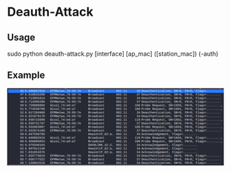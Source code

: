 # Deauth-Attack

## Usage
sudo python deauth-attack.py [interface] [ap_mac] ([station_mac]) (-auth)

## Example
![img.png](img.png)
